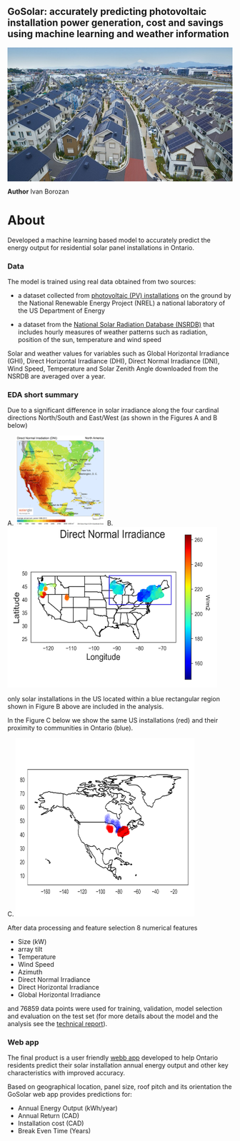 ## GoSolar: accurately predicting photovoltaic installation power generation, cost and savings using machine learning and weather information 

<p class="aligncenter">
<img src="./figures/solar-city-Japan.jpg" align="middle" width="100%" height="300">
</p>


**Author** Ivan Borozan 

About
=====

Developed a machine learning based model to accurately predict the energy output for residential solar panel installations in Ontario. 
 
### Data

The model is trained using real data obtained from two sources:

* a dataset collected from [photovoltaic (PV) installations](https://openpv.nrel.gov/) on the ground by the National Renewable Energy Project (NREL) a national laboratory of the US Department of Energy

* a dataset from the [National Solar Radiation Database (NSRDB)](https://nsrdb.nrel.gov/) that includes hourly measures of weather patterns such as radiation, position of the sun, temperature and wind speed

Solar and weather values for variables such as Global Horizontal Irradiance (GHI), Direct Horizontal Irradiance (DHI), Direct Normal Irradiance (DNI), Wind Speed, Temperature and Solar Zenith Angle downloaded from the NSRDB are averaged over a year. 

### EDA short summary

Due to a significant difference in solar irradiance along the four cardinal directions North/South and East/West (as shown in the Figures A and B below)  

<p float="left">
 A.
  <img src="./figures/Solargis-North-America-DNI-solar-resource-map-en.png"" width="40%" height="30%">
 B.                                                                                                   
  <img src="./figures/DNI_irradiance2_gimp.png" width="470" height="360"> 
</p>


only solar installations in the US located within a blue rectangular region shown in Figure B above are included in the analysis.

In the Figure C below we show the same US installations (red) and their proximity to communities in Ontario (blue).

<p float="left">
 C.
   <img src="./figures/Ontaro_communities2.png" width="400" height="400"> 
</p>

After data processing and feature selection 8 numerical features

- Size (kW)
- array tilt
- Temperature
- Wind Speed
- Azimuth
- Direct Normal Irradiance
- Direct Horizontal Irradiance 
- Global Horizontal Irradiance 

and 76859 data points were used for training, validation, model selection and evaluation on the test set (for more details about the model and the analysis see the [technical report](./notebooks/solar_eda_and_technical_report.ipynb)).  

### Web app

The final product is a user friendly [webb app](http://hbaranalytics.com:5000) developed to help Ontario residents predict their solar installation annual energy output and other key characteristics with improved accuracy.

Based on geographical location, panel size, roof pitch and its orientation the GoSolar web app provides predictions for:

* Annual Energy Output (kWh/year)
* Annual Return (CAD)
* Installation cost (CAD)
* Break Even Time (Years)
